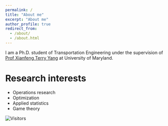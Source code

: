 ```yaml
---
permalink: /
title: "About me"
excerpt: "About me"
author_profile: true
redirect_from: 
  - /about/
  - /about.html
---
```


I am a Ph.D. student of Transportation Engineering under the supervision of [Prof Xianfeng Terry Yang](https://cee.umd.edu/clark/faculty/1706/Xianfeng-Terry-Yang) at University of Maryland.

Research interests
======
* Operations research
* Optimization
* Applied statistics
* Game theory

![Visitors](https://img.shields.io/badge/:badgeContent=YuanzhengLei.github.io)


